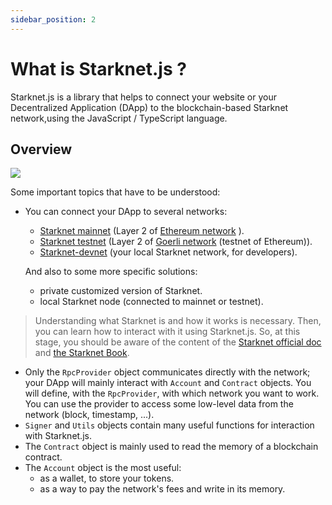 ```yaml
---
sidebar_position: 2
---
```


# What is Starknet.js ?

Starknet.js is a library that helps to connect your website or your Decentralized Application (DApp) to the blockchain-based Starknet network,using the JavaScript / TypeScript language.

## Overview

![](./pictures/starknet-js-chart.png)

Some important topics that have to be understood:

- You can connect your DApp to several networks:

  - [Starknet mainnet](https://starkscan.co) (Layer 2 of [Ethereum network](https://etherscan.io/) ).
  - [Starknet testnet](https://testnet.starkscan.co/) (Layer 2 of [Goerli network](https://goerli.etherscan.io/) (testnet of Ethereum)).
  - [Starknet-devnet](https://shard-labs.github.io/starknet-devnet/docs/intro) (your local Starknet network, for developers).

  And also to some more specific solutions:

  - private customized version of Starknet.
  - local Starknet node (connected to mainnet or testnet).

> Understanding what Starknet is and how it works is necessary. Then, you can learn how to interact with it using Starknet.js. So, at this stage, you should be aware of the content of the [Starknet official doc](https://docs.starknet.io/documentation/) and [the Starknet Book](https://book.starknet.io/).

- Only the `RpcProvider` object communicates directly with the network; your DApp will mainly interact with `Account` and `Contract` objects. You will define, with the `RpcProvider`, with which network you want to work. You can use the provider to access some low-level data from the network (block, timestamp, ...).
- `Signer` and `Utils` objects contain many useful functions for interaction with Starknet.js.
- The `Contract` object is mainly used to read the memory of a blockchain contract.
- The `Account` object is the most useful:
  - as a wallet, to store your tokens.
  - as a way to pay the network's fees and write in its memory.
